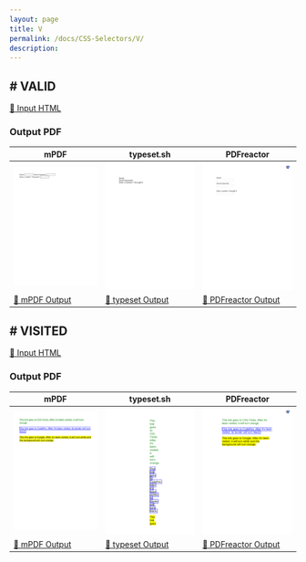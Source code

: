 ```yaml
---
layout: page
title: V
permalink: /docs/CSS-Selectors/V/
description: 
---
```




## <a name="VALID" id="VALID">#</a> VALID

[📄 Input HTML](/html/CSS%20Selectors/V/valid.html)

### Output PDF

| mPDF | typeset.sh | PDFreactor |
|---------|---------|---------|
| ![mPDF Preview](mpdf__html_CSS_Selectors_V_valid.html.png) | ![typeset Preview](typeset__html_CSS_Selectors_V_valid.html.png) | ![PDFreactor Preview](pdfreactor__html_CSS_Selectors_V_valid.html.png) |
| [📕 mPDF Output](mpdf__html_CSS_Selectors_V_valid.html.pdf) | [📕 typeset Output](typeset__html_CSS_Selectors_V_valid.html.pdf) | [📕 PDFreactor Output](pdfreactor__html_CSS_Selectors_V_valid.html.pdf) |

## <a name="VISITED" id="VISITED">#</a> VISITED

[📄 Input HTML](/html/CSS%20Selectors/V/visited.html)

### Output PDF

| mPDF | typeset.sh | PDFreactor |
|---------|---------|---------|
| ![mPDF Preview](mpdf__html_CSS_Selectors_V_visited.html.png) | ![typeset Preview](typeset__html_CSS_Selectors_V_visited.html.png) | ![PDFreactor Preview](pdfreactor__html_CSS_Selectors_V_visited.html.png) |
| [📕 mPDF Output](mpdf__html_CSS_Selectors_V_visited.html.pdf) | [📕 typeset Output](typeset__html_CSS_Selectors_V_visited.html.pdf) | [📕 PDFreactor Output](pdfreactor__html_CSS_Selectors_V_visited.html.pdf) |


